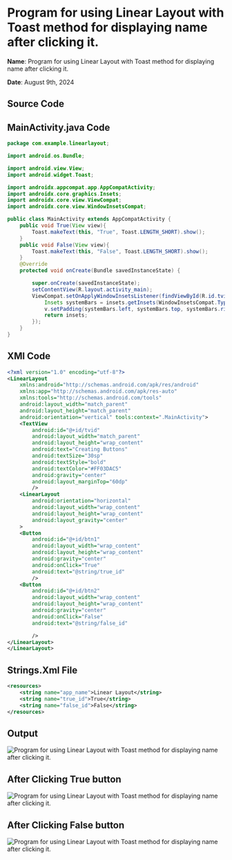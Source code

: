 # Program for using Linear Layout with Toast method for displaying name after clicking it.

**Name**: Program for using Linear Layout with Toast method for displaying name after clicking it.

**Date**: August 9th, 2024

## Source Code

## MainActivity.java Code

```java
package com.example.linearlayout;

import android.os.Bundle;

import android.view.View;
import android.widget.Toast;

import androidx.appcompat.app.AppCompatActivity;
import androidx.core.graphics.Insets;
import androidx.core.view.ViewCompat;
import androidx.core.view.WindowInsetsCompat;

public class MainActivity extends AppCompatActivity {
    public void True(View view){
        Toast.makeText(this, "True", Toast.LENGTH_SHORT).show();
    }
    public void False(View view){
        Toast.makeText(this, "False", Toast.LENGTH_SHORT).show();
    }
    @Override
    protected void onCreate(Bundle savedInstanceState) {

        super.onCreate(savedInstanceState);
        setContentView(R.layout.activity_main);
        ViewCompat.setOnApplyWindowInsetsListener(findViewById(R.id.tvid), (v, insets) -> {
            Insets systemBars = insets.getInsets(WindowInsetsCompat.Type.systemBars());
            v.setPadding(systemBars.left, systemBars.top, systemBars.right, systemBars.bottom);
            return insets;
        });
    }
}
```

## XMl Code

```xml
<?xml version="1.0" encoding="utf-8"?>
<LinearLayout
    xmlns:android="http://schemas.android.com/apk/res/android"
    xmlns:app="http://schemas.android.com/apk/res-auto"
    xmlns:tools="http://schemas.android.com/tools"
    android:layout_width="match_parent"
    android:layout_height="match_parent"
    android:orientation="vertical" tools:context=".MainActivity">
    <TextView
        android:id="@+id/tvid"
        android:layout_width="match_parent"
        android:layout_height="wrap_content"
        android:text="Creating Buttons"
        android:textSize="30sp"
        android:textStyle="bold"
        android:textColor="#FF03DAC5"
        android:gravity="center"
        android:layout_marginTop="60dp"
        />
    <LinearLayout
        android:orientation="horizontal"
        android:layout_width="wrap_content"
        android:layout_height="wrap_content"
        android:layout_gravity="center"
    >
    <Button
        android:id="@+id/btn1"
        android:layout_width="wrap_content"
        android:layout_height="wrap_content"
        android:gravity="center"
        android:onClick="True"
        android:text="@string/true_id"
        />
    <Button
        android:id="@+id/btn2"
        android:layout_width="wrap_content"
        android:layout_height="wrap_content"
        android:gravity="center"
        android:onClick="False"
        android:text="@string/false_id"

        />
</LinearLayout>
</LinearLayout>
```

## Strings.Xml File

```xml
<resources>
    <string name="app_name">Linear Layout</string>
    <string name="true_id">True</string>
    <string name="false_id">False</string>
</resources>
```

## Output

![Program  for using Linear Layout with Toast method for displaying name after clicking it.](./output.png)

## After Clicking True button

![Program  for using Linear Layout with Toast method for displaying name after clicking it.](./outputrue.png)

## After Clicking False button

![Program  for using Linear Layout with Toast method for displaying name after clicking it.](./outputfalse.png)
